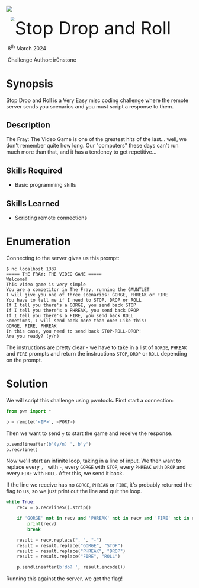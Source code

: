 ![](../../../../../assets/banner.png)

<img src="../../../../../assets/htb.png" style="margin-left: 20px; zoom: 60%;" align=left />        <font size="10">Stop Drop and Roll</font>

​	8<sup>th</sup> March 2024

​	Challenge Author: ir0nstone





# Synopsis

Stop Drop and Roll is a Very Easy misc coding challenge where the remote server sends you scenarios and you must script a response to them.

## Description

The Fray: The Video Game is one of the greatest hits of the last... well, we don't remember quite how long. Our "computers" these days can't run much more than that, and it has a tendency to get repetitive...

## Skills Required
 - Basic programming skills

## Skills Learned
 - Scripting remote connections

# Enumeration

Connecting to the server gives us this prompt:

```
$ nc localhost 1337
===== THE FRAY: THE VIDEO GAME =====
Welcome!
This video game is very simple
You are a competitor in The Fray, running the GAUNTLET
I will give you one of three scenarios: GORGE, PHREAK or FIRE
You have to tell me if I need to STOP, DROP or ROLL
If I tell you there's a GORGE, you send back STOP
If I tell you there's a PHREAK, you send back DROP
If I tell you there's a FIRE, you send back ROLL
Sometimes, I will send back more than one! Like this: 
GORGE, FIRE, PHREAK
In this case, you need to send back STOP-ROLL-DROP!
Are you ready? (y/n) 
```

The instructions are pretty clear - we have to take in a list of `GORGE`, `PHREAK` and `FIRE` prompts and return the instructions `STOP`, `DROP` or `ROLL` depending on the prompt.

# Solution

We will script this challenge using pwntools. First start a connection:

```python
from pwn import *

p = remote('<IP>', <PORT>)
```

Then we want to send `y` to start the game and receive the response.

```python
p.sendlineafter(b'(y/n) ', b'y')
p.recvline()
```

Now we'll start an infinite loop, taking in a line of input. We then want to replace every `, ` with `-`, every `GORGE` with `STOP`, every `PHREAK` with `DROP` and every `FIRE` with `ROLL`. After this, we send it back.

If the line we receive has no `GORGE`, `PHREAK` or `FIRE`, it's probably returned the flag to us, so we just print out the line and quit the loop.

```python
while True:
    recv = p.recvlineS().strip()

    if 'GORGE' not in recv and 'PHREAK' not in recv and 'FIRE' not in recv:
        print(recv)
        break

    result = recv.replace(", ", "-")
    result = result.replace("GORGE", "STOP")
    result = result.replace("PHREAK", "DROP")
    result = result.replace("FIRE", "ROLL")

    p.sendlineafter(b'do? ', result.encode())
```

Running this against the server, we get the flag!